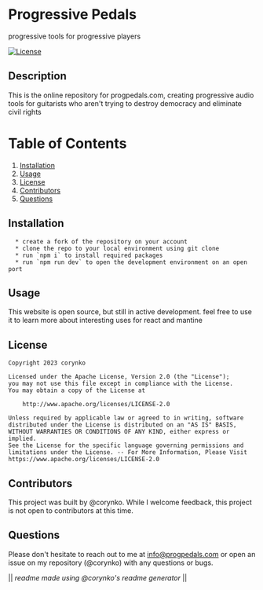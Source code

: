 # Progressive Pedals

progressive tools for progressive players

[![License](https://img.shields.io/badge/License-Apache_2.0-blue.svg)](https://opensource.org/licenses/Apache-2.0)

## Description

This is the online repository for progpedals.com, creating progressive audio tools for guitarists who aren't trying to destroy democracy and eliminate civil rights

# Table of Contents

1. [Installation](#installation)
2. [Usage](#usage)
3. [License](#license)
4. [Contributors](#contributors)
5. [Questions](#questions)

## Installation

      * create a fork of the repository on your account
      * clone the repo to your local environment using git clone
      * run `npm i` to install required packages
      * run `npm run dev` to open the development environment on an open port

## Usage

This website is open source, but still in active development. feel free to use it to learn more about interesting uses for react and mantine

## License

    Copyright 2023 corynko

    Licensed under the Apache License, Version 2.0 (the "License");
    you may not use this file except in compliance with the License.
    You may obtain a copy of the License at

        http://www.apache.org/licenses/LICENSE-2.0

    Unless required by applicable law or agreed to in writing, software
    distributed under the License is distributed on an "AS IS" BASIS,
    WITHOUT WARRANTIES OR CONDITIONS OF ANY KIND, either express or implied.
    See the License for the specific language governing permissions and
    limitations under the License. -- For More Information, Please Visit https://www.apache.org/licenses/LICENSE-2.0

## Contributors

This project was built by @corynko. While I welcome feedback, this project is not open to contributors at this time.

## Questions

Please don't hesitate to reach out to me at info@progpedals.com or open an issue on my repository (@corynko) with any questions or bugs.

|| _readme made using @corynko's readme generator_ ||

